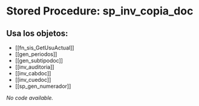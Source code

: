 # Stored Procedure: sp_inv_copia_doc

## Usa los objetos:
- [[fn_sis_GetUsuActual]]
- [[gen_periodos]]
- [[gen_subtipodoc]]
- [[inv_auditoria]]
- [[inv_cabdoc]]
- [[inv_cuedoc]]
- [[sp_gen_numerador]]

*No code available.*
